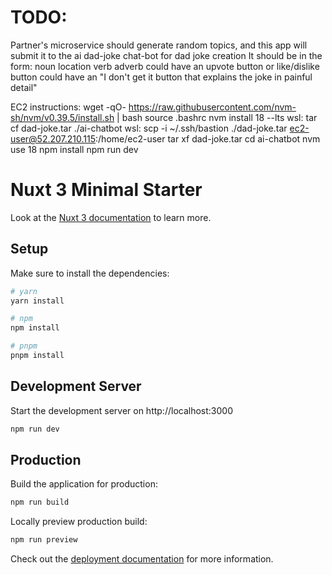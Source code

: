 # TODO:

Partner's microservice should generate random topics, and this app will submit it to the
ai dad-joke chat-bot for dad joke creation
It should be in the form:
noun location verb adverb
could have an upvote button or like/dislike button
could have an "I don't get it button that explains the joke in painful detail"

EC2 instructions:
wget -qO- https://raw.githubusercontent.com/nvm-sh/nvm/v0.39.5/install.sh | bash
source .bashrc
nvm install 18 --lts
wsl: tar cf dad-joke.tar ./ai-chatbot
wsl: scp -i ~/.ssh/bastion ./dad-joke.tar ec2-user@52.207.210.115:/home/ec2-user
tar xf dad-joke.tar
cd ai-chatbot
nvm use 18
npm install
npm run dev

# Nuxt 3 Minimal Starter

Look at the [Nuxt 3 documentation](https://nuxt.com/docs/getting-started/introduction) to learn more.

## Setup

Make sure to install the dependencies:

```bash
# yarn
yarn install

# npm
npm install

# pnpm
pnpm install
```

## Development Server

Start the development server on http://localhost:3000

```bash
npm run dev
```

## Production

Build the application for production:

```bash
npm run build
```

Locally preview production build:

```bash
npm run preview
```

Check out the [deployment documentation](https://nuxt.com/docs/getting-started/deployment) for more information.
